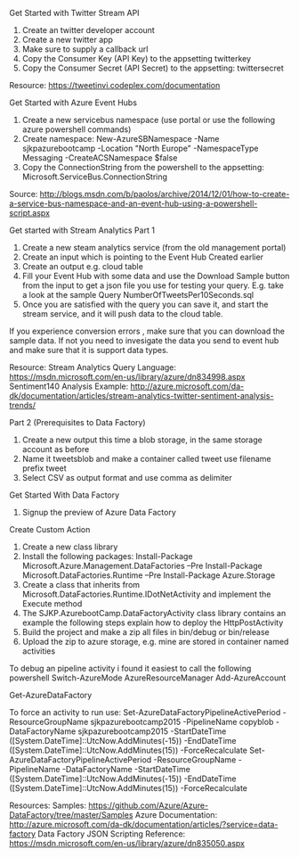 ﻿Get Started with Twitter Stream API
1) Create an twitter developer account
2) Create a new twitter app
3) Make sure to supply a callback url
4) Copy the Consumer Key (API Key) to the appsetting twitterkey
5) Copy the Consumer Secret (API Secret) to the appsetting: twittersecret

Resource:
https://tweetinvi.codeplex.com/documentation

Get Started with Azure Event Hubs
1) Create a new servicebus namespace (use portal or use the following azure powershell commands)
2) Create namespace: New-AzureSBNamespace -Name sjkpazurebootcamp -Location "North Europe" -NamespaceType Messaging -CreateACSNamespace $false
3) Copy the ConnectionString from the powershell to the appsetting: Microsoft.ServiceBus.ConnectionString


Source: 
http://blogs.msdn.com/b/paolos/archive/2014/12/01/how-to-create-a-service-bus-namespace-and-an-event-hub-using-a-powershell-script.aspx


Get started with Stream Analytics 
Part 1
1) Create a new steam analytics service (from the old management portal)
2) Create an input which is pointing to the Event Hub Created earlier
3) Create an output e.g. cloud table
4) Fill your Event Hub with some data and use the Download Sample button from the input to get a json file you use for testing your query. E.g. take a look at the sample Query NumberOfTweetsPer10Seconds.sql
5) Once you are satisfied with the query you can save it, and start the stream service, and it will push data to the cloud table. 

If you experience conversion errors , make sure that you can download the sample data. If not you need to invesigate the data you send to event hub and make sure that
it is support data types. 

Resource:
Stream Analytics Query Language: https://msdn.microsoft.com/en-us/library/azure/dn834998.aspx
Sentiment140 Analysis Example: http://azure.microsoft.com/da-dk/documentation/articles/stream-analytics-twitter-sentiment-analysis-trends/ 

Part 2 (Prerequisites to Data Factory)
1) Create a new output this time a blob storage, in the same storage account as before
2) Name it tweetsblob and make a container called tweet use filename prefix tweet
3) Select CSV as output format and use comma as delimiter


Get Started With Data Factory 

1) Signup the preview of Azure Data Factory 



Create Custom Action
1) Create a new class library
2) Install the following packages:
    Install-Package Microsoft.Azure.Management.DataFactories –Pre
    Install-Package Microsoft.DataFactories.Runtime –Pre
    Install-Package Azure.Storage
3) Create a class that inherits from Microsoft.DataFactories.Runtime.IDotNetActivity and implement the Execute method
4) The SJKP.AzurebootCamp.DataFactoryActivity class library contains an example the following steps explain how to deploy the HttpPostActivity
5) Build the project and make a zip all files in bin/debug or bin/release
6) Upload the zip to azure storage, e.g. mine are stored in container named activities

To debug an pipeline activity i found it easiest to call the following powershell
Switch-AzureMode AzureResourceManager
Add-AzureAccount

Get-AzureDataFactory <resourcegroupname>

To force an activity to run use:
Set-AzureDataFactoryPipelineActivePeriod -ResourceGroupName sjkpazurebootcamp2015 -PipelineName copyblob -DataFactoryName sjkpazurebootcamp2015 -StartDateTime ([System.DateTime]::UtcNow.AddMinutes(-15)) -EndDateTime ([System.DateTime]::UtcNow.AddMinutes(15)) -ForceRecalculate
Set-AzureDataFactoryPipelineActivePeriod -ResourceGroupName <resourceGroupName> -PipelineName <activityName> -DataFactoryName <dataFactoryName> -StartDateTime ([System.DateTime]::UtcNow.AddMinutes(-15)) -EndDateTime ([System.DateTime]::UtcNow.AddMinutes(15)) -ForceRecalculate


Resources:
Samples: https://github.com/Azure/Azure-DataFactory/tree/master/Samples 
Azure Documentation: http://azure.microsoft.com/da-dk/documentation/articles/?service=data-factory
Data Factory JSON Scripting Reference: https://msdn.microsoft.com/en-us/library/azure/dn835050.aspx
